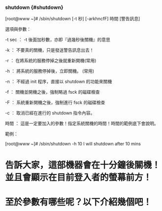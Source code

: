 ### shutdown {#shutdown}

[root@www ~]# /sbin/shutdown [-t 秒] [-arkhncfF] 時間 [警告訊息]

選項與參數：

-t sec ： -t 後面加秒數，亦即『過幾秒後關機』的意思

-k     ： 不要真的關機，只是發送警告訊息出去！

-r     ： 在將系統的服務停掉之後就重新開機(常用)

-h     ： 將系統的服務停掉後，立即關機。 (常用)

-n     ： 不經過 init 程序，直接以 shutdown 的功能來關機

-f     ： 關機並開機之後，強制略過 fsck 的磁碟檢查

-F     ： 系統重新開機之後，強制進行 fsck 的磁碟檢查

-c     ： 取消已經在進行的 shutdown 指令內容。

時間   ： 這是一定要加入的參數！指定系統關機的時間！時間的範例底下會說明。

範例：

[root@www ~]# /sbin/shutdown -h 10 I will shutdown after 10 mins

# 告訴大家，這部機器會在十分鐘後關機！並且會顯示在目前登入者的螢幕前方！

# 至於參數有哪些呢？以下介紹幾個吧！